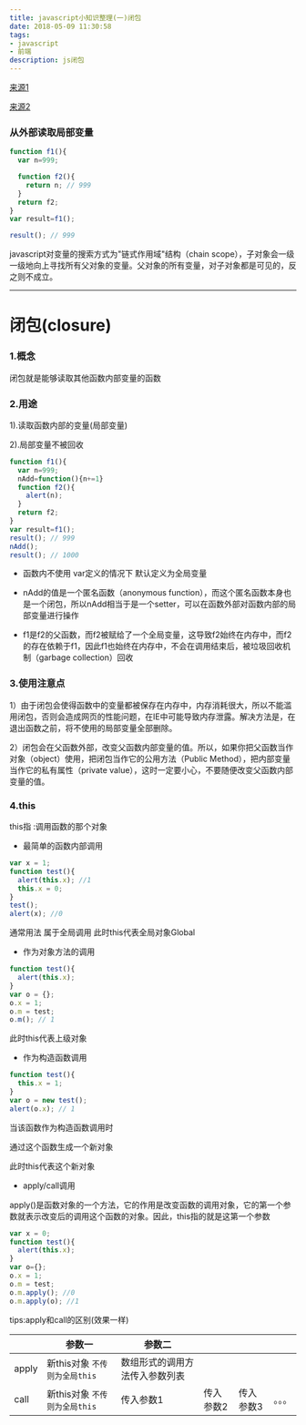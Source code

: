 ```yaml
---
title: javascript小知识整理(一)闭包
date: 2018-05-09 11:30:58
tags:
- javascript
- 前端
description: js闭包
---
```


[来源1](http://www.ruanyifeng.com/blog/2009/08/learning_javascript_closures.html)

[来源2](http://www.ruanyifeng.com/blog/2010/04/using_this_keyword_in_javascript.html)

### 从外部读取局部变量

```javascript
function f1(){
  var n=999;

  function f2(){
    return n; // 999
  }
  return f2;
}
var result=f1();

result(); // 999
```
javascript对变量的搜索方式为"链式作用域"结构（chain scope），子对象会一级一级地向上寻找所有父对象的变量。父对象的所有变量，对子对象都是可见的，反之则不成立。

---

# 闭包(closure)

### 1.概念

闭包就是能够读取其他函数内部变量的函数

### 2.用途

1).读取函数内部的变量(局部变量)

2).局部变量不被回收

```javascript
function f1(){
  var n=999;
  nAdd=function(){n+=1}
  function f2(){
    alert(n);
  }
  return f2;
}
var result=f1();
result(); // 999
nAdd();
result(); // 1000
```

- 函数内不使用 var定义的情况下 默认定义为全局变量


- nAdd的值是一个匿名函数（anonymous function），而这个匿名函数本身也是一个闭包，所以nAdd相当于是一个setter，可以在函数外部对函数内部的局部变量进行操作
- f1是f2的父函数，而f2被赋给了一个全局变量，这导致f2始终在内存中，而f2的存在依赖于f1，因此f1也始终在内存中，不会在调用结束后，被垃圾回收机制（garbage collection）回收

### 3.使用注意点

1）由于闭包会使得函数中的变量都被保存在内存中，内存消耗很大，所以不能滥用闭包，否则会造成网页的性能问题，在IE中可能导致内存泄露。解决方法是，在退出函数之前，将不使用的局部变量全部删除。

2）闭包会在父函数外部，改变父函数内部变量的值。所以，如果你把父函数当作对象（object）使用，把闭包当作它的公用方法（Public Method），把内部变量当作它的私有属性（private value），这时一定要小心，不要随便改变父函数内部变量的值。

### 4.this

this指 :调用函数的那个对象

- 最简单的函数内部调用

```javascript
var x = 1;
function test(){
  alert(this.x); //1
  this.x = 0;
}
test();
alert(x); //0
```

通常用法 属于全局调用 此时this代表全局对象Global

- 作为对象方法的调用

```javascript
function test(){
  alert(this.x);
}
var o = {};
o.x = 1;
o.m = test;
o.m(); // 1
```

此时this代表上级对象

- 作为构造函数调用

```javascript
function test(){
  this.x = 1;
}
var o = new test();
alert(o.x); // 1
```

当该函数作为构造函数调用时 

通过这个函数生成一个新对象

此时this代表这个新对象 

- apply/call调用

apply()是函数对象的一个方法，它的作用是改变函数的调用对象，它的第一个参数就表示改变后的调用这个函数的对象。因此，this指的就是这第一个参数

```javascript
var x = 0;
function test(){
  alert(this.x);
}
var o={};
o.x = 1;
o.m = test;
o.m.apply(); //0
o.m.apply(o); //1
```

tips:apply和call的区别(效果一样)

|       | 参数一                  | 参数二             |       |       |      |
| ----- | -------------------- | --------------- | ----- | ----- | ---- |
| apply | 新this对象 `不传则为全局this` | 数组形式的调用方法传入参数列表 |       |       |      |
| call  | 新this对象 `不传则为全局this` | 传入参数1           | 传入参数2 | 传入参数3 | 。。。  |





